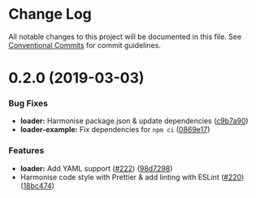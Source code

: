 # Change Log

All notable changes to this project will be documented in this file.
See [Conventional Commits](https://conventionalcommits.org) for commit guidelines.

# 0.2.0 (2019-03-03)


### Bug Fixes

* **loader:** Harmonise package.json & update dependencies ([c9b7a90](https://github.com/messageformat/messageformat/commit/c9b7a90))
* **loader-example:** Fix dependencies for `npm ci` ([0869e17](https://github.com/messageformat/messageformat/commit/0869e17))


### Features

* **loader:** Add YAML support ([#222](https://github.com/messageformat/messageformat/issues/222)) ([98d7298](https://github.com/messageformat/messageformat/commit/98d7298))
* Harmonise code style with Prettier & add linting with ESLint ([#220](https://github.com/messageformat/messageformat/issues/220)) ([18bc474](https://github.com/messageformat/messageformat/commit/18bc474))
